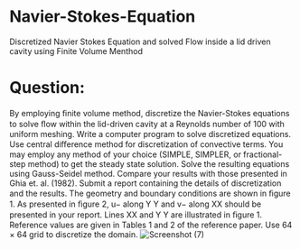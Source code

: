 # Navier-Stokes-Equation
Discretized Navier Stokes Equation and solved Flow inside a lid driven cavity using Finite Volume Menthod

# Question:
By employing ﬁnite volume method, discretize the Navier-Stokes equations to solve ﬂow within the lid-driven cavity at a Reynolds number of 100 with uniform meshing. Write a computer program to solve discretized equations. Use central diﬀerence method for discretization of convective terms. You may employ any method of your choice (SIMPLE, SIMPLER, or fractional-step method) to get the steady state solution. Solve the resulting equations using Gauss-Seidel method. Compare your results with those presented in Ghia et. al. (1982). Submit a report containing the details of discretization and the results. The geometry and boundary conditions are shown in ﬁgure 1. As presented in ﬁgure 2,
u− along Y Y and v− along XX should be presented in your report. Lines XX and Y Y are illustrated in ﬁgure 1. Reference values are given in Tables 1 and 2 of the reference paper. Use 64 × 64 grid to discretize the domain.
![Screenshot (7)](https://user-images.githubusercontent.com/69717816/94141060-d1ad6d80-fe89-11ea-8d8f-2731f003489e.png)


